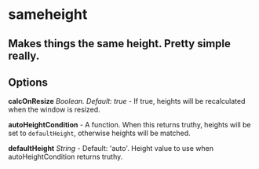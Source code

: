 
sameheight
==========

Makes things the same height. Pretty simple really.
---------------------------------------------------

Options
-------

**calcOnResize** *Boolean. Default: true* - If true, heights will be recalculated when the window is resized.

**autoHeightCondition** - A function. When this returns truthy, heights will be set to `defaultHeight`, otherwise heights will be matched.

**defaultHeight** *String* - Default: 'auto'. Height value to use when autoHeightCondition returns truthy.
